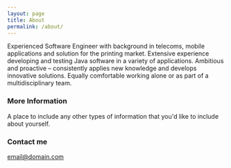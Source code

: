 ```yaml
---
layout: page
title: About
permalink: /about/
---
```


Experienced Software Engineer with background in telecoms, mobile applications and solution for the printing market. Extensive experience developing and testing Java software in a variety of applications. Ambitious and proactive – consistently applies new knowledge and develops innovative solutions. Equally comfortable working alone or as part of a multidisciplinary team.

### More Information

A place to include any other types of information that you'd like to include about yourself.

### Contact me

[email@domain.com](mailto:email@domain.com)
